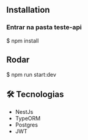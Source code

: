 ## Installation

### Entrar na pasta teste-api

$ npm install

## Rodar

$ npm run start:dev

## 🛠️ Tecnologias 

- NestJs
- TypeORM
- Postgres
- JWT

